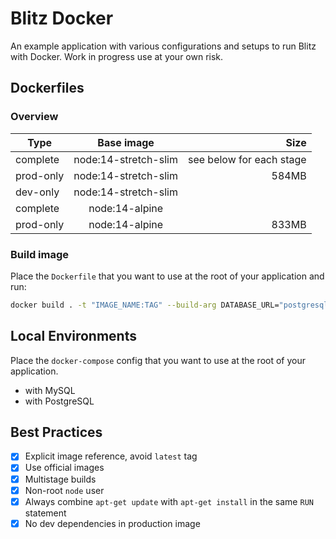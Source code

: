 # Blitz Docker

An example application with various configurations and setups to run Blitz with Docker. Work in progress use at your own risk.

## Dockerfiles

### Overview

| Type      |      Base image      |                     Size |
| --------- | :------------------: | -----------------------: |
| complete  | node:14-stretch-slim | see below for each stage |
| prod-only | node:14-stretch-slim |                    584MB |
| dev-only  | node:14-stretch-slim |                          |
| complete  |    node:14-alpine    |                          |
| prod-only |    node:14-alpine    |                    833MB |

### Build image

Place the `Dockerfile` that you want to use at the root of your application and run:

```bash
docker build . -t "IMAGE_NAME:TAG" --build-arg DATABASE_URL="postgresql://user:password@host:port/db?sslmode=require&pgbouncer=true"
```

## Local Environments

Place the `docker-compose` config that you want to use at the root of your application.

- with MySQL
- with PostgreSQL

## Best Practices

- [x] Explicit image reference, avoid `latest` tag
- [x] Use official images
- [x] Multistage builds
- [x] Non-root `node` user
- [x] Always combine `apt-get update` with `apt-get install` in the same `RUN` statement
- [x] No dev dependencies in production image